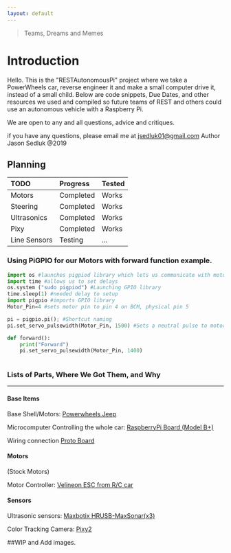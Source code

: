 ```yaml
---
layout: default
---
```

> Teams, Dreams and Memes

# Introduction
Hello. This is the "RESTAutonomousPi" project where we take a PowerWheels car, reverse engineer it and make a small computer drive it, instead of a small child. Below are code snippets, Due Dates, and other resources we used and compiled so future teams of REST and others could use an autonomous vehicle with a Raspberry Pi. 

We are open to any and all questions, advice and critiques.

if you have any questions, please email me at jsedluk01@gmail.com Author Jason Sedluk @2019

## Planning

| TODO         | Progress          | Tested |
|:-------------|:------------------|:------ |
| Motors       | Completed         | Works  |
| Steering     | Completed         | Works  |
| Ultrasonics  | Completed         | Works  |
| Pixy         | Completed         | Works  |
| Line Sensors | Testing           | ...    |


### Using PiGPIO for our Motors with forward function example.

```py
import os #launches pigpiod library which lets us communicate with motors
import time #allows us to set delays
os.system ("sudo pigpiod") #Launching GPIO library
time.sleep(1) #needed delay to setup
import pigpio #imports GPIO library
Motor_Pin=4 #sets motor pin to pin 4 on BCM, physical pin 5

pi = pigpio.pi(); #Shortcut naming
pi.set_servo_pulsewidth(Motor_Pin, 1500) #Sets a neutral pulse to motors telling it to get ready for communication   

def forward():
    print("Forward")
    pi.set_servo_pulsewidth(Motor_Pin, 1400)
    
```


### Lists of Parts, Where We Got Them, and Why

* * *
#### Base Items
Base Shell/Motors: [Powerwheels Jeep](https://amzn.to/2U7uh0P)

Microcomputer Controlling the whole car: [RaspberryPi Board (Model B+)](https://amzn.to/2Sr8W0q)

Wiring connection [Proto Board](https://www.adafruit.com/product/1609)

#### Motors
(Stock Motors)

Motor Controller: [Velineon ESC from R/C car](https://amzn.to/2IvWJGu)


#### Sensors
Ultrasonic sensors: [Maxbotix HRUSB-MaxSonar(x3)](https://bit.ly/2VncRgV)

Color Tracking Camera: [Pixy2](https://amzn.to/2EdOKu8) 




##WIP and Add images.
